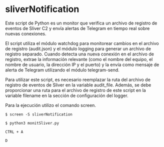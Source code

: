 # sliverNotification
Este script de Python es un monitor que verifica un archivo de registro de eventos de Sliver C2 y envía alertas de Telegram en tiempo real sobre nuevas conexiones.  

El script utiliza el módulo watchdog para monitorear cambios en el archivo de registro (audit.json) y el módulo logging para generar un archivo de registro separado. Cuando detecta una nueva conexión en el archivo de registro, extrae la información relevante (como el nombre del equipo, el nombre de usuario, la dirección IP y el puerto) y la envía como mensaje de alerta de Telegram utilizando el módulo telegram-send.  

Para utilizar este script, es necesario reemplazar la ruta del archivo de registro de eventos de Sliver en la variable audit_file. Además, se debe proporcionar una ruta para el archivo de registro de este script en la variable filename en la sección de configuración del logger.

Para la ejecución utilizo el comando screen. 

`$ screen -S sliverNotification`

`$ python3 monitSliver.py`

`CTRL + A`

`D`
